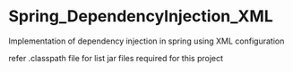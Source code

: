 # Spring_DependencyInjection_XML
Implementation of dependency injection in spring using XML configuration

refer .classpath file for list jar files required for this project

